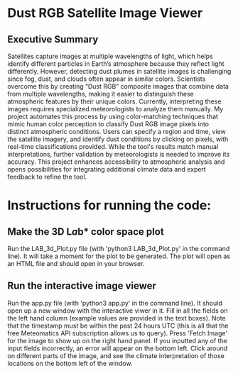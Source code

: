 # Dust RGB Satellite Image Viewer
## Executive Summary
Satellites capture images at multiple wavelengths of light, which helps identify different particles in Earth’s atmosphere because they reflect light differently. However, detecting dust plumes in satellite images is challenging since fog, dust, and clouds often appear in similar colors. Scientists overcome this by creating “Dust RGB” composite images that combine data from multiple wavelengths, making it easier to distinguish these atmospheric features by their unique colors. Currently, interpreting these images requires specialized meteorologists to analyze them manually. My project automates this process by using color-matching techniques that mimic human color perception to classify Dust RGB image pixels into distinct atmospheric conditions. Users can specify a region and time, view the satellite imagery, and identify dust conditions by clicking on pixels, with real-time classifications provided. While the tool's results match manual interpretations, further validation by meteorologists is needed to improve its accuracy. This project enhances accessibility to atmospheric analysis and opens possibilities for integrating additional climate data and expert feedback to refine the tool.

# Instructions for running the code: 
## Make the 3D L*a*b* color space plot
Run the LAB_3d_Plot.py file (with 'python3 LAB_3d_Plot.py' in the command line). It will take a moment for the plot to be generated. The plot will open as an HTML file and should open in your browser.

## Run the interactive image viewer
Run the app.py file (with 'python3 app.py' in the command line). It should open up a new window with the interactive viwer in it. Fill in all the fields on the left hand column (example values are provided in the text boxes). Note that the timestamp must be within the past 24 hours UTC (this is all that the free Meteomatics API subscription allows us to query). Press 'Fetch Image' for the image to show up on the right hand panel. If you inputted any of the input fields incorrectly, an error will appear on the bottom left. Click around on different parts of the image, and see the climate interpretation of those locations on the bottom left of the window.

